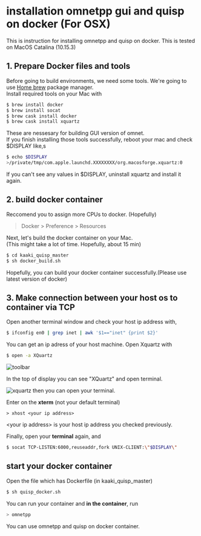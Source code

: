 # installation omnetpp gui and quisp on docker (For OSX)

This is instruction for installing omnetpp and quisp on docker. This is tested on MacOS Catalina (10.15.3)

## 1. Prepare Docker files and tools

Before going to build environments, we need some tools.
We're going to use [Home brew](https://brew.sh/) package manager.  
Install required tools on your Mac with

```zsh
$ brew install docker
$ brew install socat
$ brew cask install docker
$ brew cask install xquartz
```

These are nessesary for building GUI version of omnet.  
If you finish installing those tools successfully, reboot your mac and check $DISPLAY like,s

```zsh
$ echo $DISPLAY
>/private/tmp/com.apple.launchd.XXXXXXXX/org.macosforge.xquartz:0
```

If you can't see any values in $DISPLAY, uninstall xquartz and install it again.

## 2. build docker container

Reccomend you to assign more CPUs to docker. (Hopefully)
> Docker > Preference > Resources

Next, let's build the docker container on your Mac.  
(This might take a lot of time. Hopefully, about 15 min)

```zsh
$ cd kaaki_quisp_master
$ sh docker_build.sh
```

Hopefully, you can build your docker container successfully.(Please use latest version of docker)

## 3. Make connection between your host os to container via TCP

Open another terminal window and check your host ip address with,

```zsh
$ ifconfig en0 | grep inet | awk '$1=="inet" {print $2}'
```

You can get an ip adress of your host machine.
Open Xquartz with

```zsh
$ open -a XQuartz
```

![toolbar](https://i.imgur.com/ZGaAcFU.png)

In the top of display you can see "XQuartz" and open terminal.

![xquartz](https://i.imgur.com/lXUyrcg.png)
then you can open your terminal.

Enter on the **xterm** (not your default terminal)

```xterm
> xhost <your ip address>
```

\<your ip address> is your host ip address you checked previously.

Finally, open your **terminal** again, and

```zsh
$ socat TCP-LISTEN:6000,reuseaddr,fork UNIX-CLIENT:\"$DISPLAY\"
```

## start your docker container

Open the file which has Dockerfile (in kaaki_quisp_master)

```zsh 
$ sh quisp_docker.sh
```

You can run your container and **in the container**, run
```zsh
> omnetpp
```

You can use omnetpp and quisp on docker container.